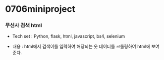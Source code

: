 # 0706miniproject

### 무신사 검색 html

 - Tech set : Python, flask, html, javascript, bs4, selenium
 
 - 내용 : html에서 검색어를 입력하여 해당되는 옷 데이터를 크롤링하여 html에 보여준다.
